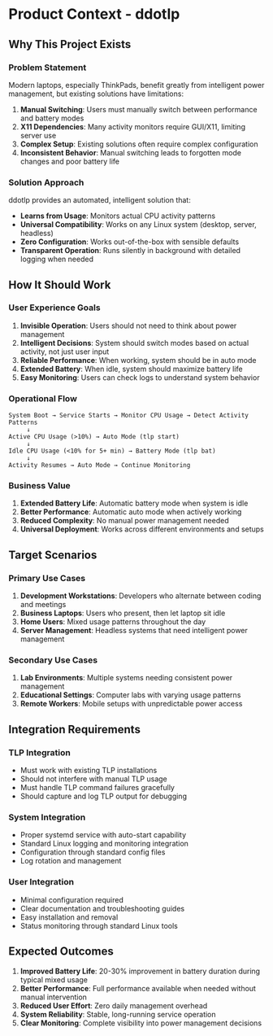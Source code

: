 # Product Context - ddotlp

## Why This Project Exists

### Problem Statement
Modern laptops, especially ThinkPads, benefit greatly from intelligent power management, but existing solutions have limitations:

1. **Manual Switching**: Users must manually switch between performance and battery modes
2. **X11 Dependencies**: Many activity monitors require GUI/X11, limiting server use
3. **Complex Setup**: Existing solutions often require complex configuration
4. **Inconsistent Behavior**: Manual switching leads to forgotten mode changes and poor battery life

### Solution Approach
ddotlp provides an automated, intelligent solution that:
- **Learns from Usage**: Monitors actual CPU activity patterns
- **Universal Compatibility**: Works on any Linux system (desktop, server, headless)
- **Zero Configuration**: Works out-of-the-box with sensible defaults
- **Transparent Operation**: Runs silently in background with detailed logging when needed

## How It Should Work

### User Experience Goals
1. **Invisible Operation**: Users should not need to think about power management
2. **Intelligent Decisions**: System should switch modes based on actual activity, not just user input
3. **Reliable Performance**: When working, system should be in auto mode
4. **Extended Battery**: When idle, system should maximize battery life
5. **Easy Monitoring**: Users can check logs to understand system behavior

### Operational Flow
```
System Boot → Service Starts → Monitor CPU Usage → Detect Activity Patterns
     ↓
Active CPU Usage (>10%) → Auto Mode (tlp start)
     ↓
Idle CPU Usage (<10% for 5+ min) → Battery Mode (tlp bat)
     ↓
Activity Resumes → Auto Mode → Continue Monitoring
```

### Business Value
1. **Extended Battery Life**: Automatic battery mode when system is idle
2. **Better Performance**: Automatic auto mode when actively working
3. **Reduced Complexity**: No manual power management needed
4. **Universal Deployment**: Works across different environments and setups

## Target Scenarios

### Primary Use Cases
1. **Development Workstations**: Developers who alternate between coding and meetings
2. **Business Laptops**: Users who present, then let laptop sit idle
3. **Home Users**: Mixed usage patterns throughout the day
4. **Server Management**: Headless systems that need intelligent power management

### Secondary Use Cases
1. **Lab Environments**: Multiple systems needing consistent power management
2. **Educational Settings**: Computer labs with varying usage patterns
3. **Remote Workers**: Mobile setups with unpredictable power access

## Integration Requirements

### TLP Integration
- Must work with existing TLP installations
- Should not interfere with manual TLP usage
- Must handle TLP command failures gracefully
- Should capture and log TLP output for debugging

### System Integration
- Proper systemd service with auto-start capability
- Standard Linux logging and monitoring integration
- Configuration through standard config files
- Log rotation and management

### User Integration
- Minimal configuration required
- Clear documentation and troubleshooting guides
- Easy installation and removal
- Status monitoring through standard Linux tools

## Expected Outcomes
1. **Improved Battery Life**: 20-30% improvement in battery duration during typical mixed usage
2. **Better Performance**: Full performance available when needed without manual intervention
3. **Reduced User Effort**: Zero daily management overhead
4. **System Reliability**: Stable, long-running service operation
5. **Clear Monitoring**: Complete visibility into power management decisions

